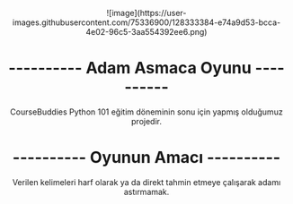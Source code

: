 <p align="center">
  ![image](https://user-images.githubusercontent.com/75336900/128333384-e74a9d53-bcca-4e02-96c5-3aa554392ee6.png)
<h1 align="center">---------- Adam Asmaca Oyunu ----------</h1>
<p align="center">
CourseBuddies Python 101 eğitim döneminin sonu için yapmış olduğumuz projedir.
<h1 align="center">---------- Oyunun Amacı ----------</h1>
<p align="center">
Verilen kelimeleri harf olarak ya da direkt tahmin etmeye çalışarak adamı astırmamak.
